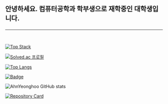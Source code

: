 ## 안녕하세요. 컴퓨터공학과 학부생으로 재학중인 대학생입니다.

### 

<hr />

<br>



[![Top Stack](https://widget.realdeveloper.pro/api/top?stack=Python,Django,Node.js)](https://github.com/dksdudgn00)

[![Solved.ac 프로필](http://mazassumnida.wtf/api/v2/generate_badge?boj=dksdudgn00)](https://solved.ac/dksdudgn00)

[![Top Langs](https://github-readme-stats.vercel.app/api/top-langs/?username=AhnYeonghoo&layout=compact&theme=merko&langs_count=8&hide=Html,Css)](https://github.com/anuraghazra/github-readme-stats)

[![Badge](https://widget.realdeveloper.pro/api/badge?title=Languages&badges=Python,C,JavaScript,Django,Node.js)](https://github.com/dksdudgn00)

![AhnYeonghoo GitHub stats](https://github-readme-stats.vercel.app/api?username=AhnYeonghoo&count_private=true&theme=merko)

[![Repository Card](https://widget.realdeveloper.pro/api/card?user=AhnYeonghoo&repo=cosmic_evolve&locale=en)](https://github.com/AhnYeonghoo/cosmic_evolve)




